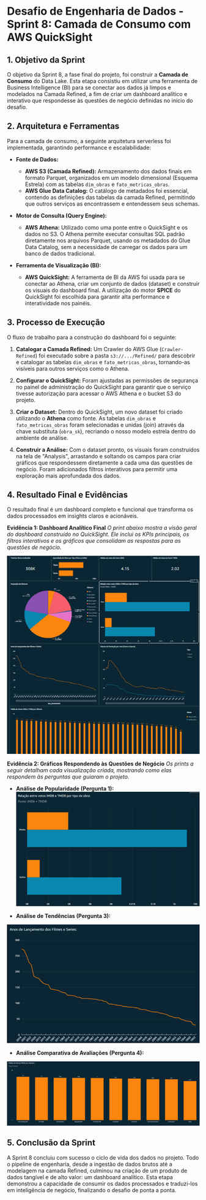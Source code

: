 # Desafio de Engenharia de Dados - Sprint 8: Camada de Consumo com AWS QuickSight

## 1. Objetivo da Sprint
O objetivo da Sprint 8, a fase final do projeto, foi construir a **Camada de Consumo** do Data Lake. Esta etapa consistiu em utilizar uma ferramenta de Business Intelligence (BI) para se conectar aos dados já limpos e modelados na Camada Refined, a fim de criar um dashboard analítico e interativo que respondesse às questões de negócio definidas no início do desafio.

## 2. Arquitetura e Ferramentas
Para a camada de consumo, a seguinte arquitetura serverless foi implementada, garantindo performance e escalabilidade:

* **Fonte de Dados:**
    * **AWS S3 (Camada Refined):** Armazenamento dos dados finais em formato Parquet, organizados em um modelo dimensional (Esquema Estrela) com as tabelas `dim_obras` e `fato_metricas_obras`.
    * **AWS Glue Data Catalog:** O catálogo de metadados foi essencial, contendo as definições das tabelas da camada Refined, permitindo que outros serviços as encontrassem e entendessem seus schemas.

* **Motor de Consulta (Query Engine):**
    * **AWS Athena:** Utilizado como uma ponte entre o QuickSight e os dados no S3. O Athena permite executar consultas SQL padrão diretamente nos arquivos Parquet, usando os metadados do Glue Data Catalog, sem a necessidade de carregar os dados para um banco de dados tradicional.

* **Ferramenta de Visualização (BI):**
    * **AWS QuickSight:** A ferramenta de BI da AWS foi usada para se conectar ao Athena, criar um conjunto de dados (dataset) e construir os visuais do dashboard final. A utilização do motor **SPICE** do QuickSight foi escolhida para garantir alta performance e interatividade nos painéis.

## 3. Processo de Execução
O fluxo de trabalho para a construção do dashboard foi o seguinte:

1.  **Catalogar a Camada Refined:** Um Crawler do AWS Glue (`Crawler-Refined`) foi executado sobre a pasta `s3://.../Refined/` para descobrir e catalogar as tabelas `dim_obras` e `fato_metricas_obras`, tornando-as visíveis para outros serviços como o Athena.

2.  **Configurar o QuickSight:** Foram ajustadas as permissões de segurança no painel de administração do QuickSight para garantir que o serviço tivesse autorização para acessar o AWS Athena e o bucket S3 do projeto.

3.  **Criar o Dataset:** Dentro do QuickSight, um novo dataset foi criado utilizando o **Athena** como fonte. As tabelas `dim_obras` e `fato_metricas_obras` foram selecionadas e unidas (join) através da chave substituta (`obra_sk`), recriando o nosso modelo estrela dentro do ambiente de análise.

4.  **Construir a Análise:** Com o dataset pronto, os visuais foram construídos na tela de "Analysis", arrastando e soltando os campos para criar gráficos que respondessem diretamente a cada uma das questões de negócio. Foram adicionados filtros interativos para permitir uma exploração mais aprofundada dos dados.

## 4. Resultado Final e Evidências
O resultado final é um dashboard completo e funcional que transforma os dados processados em insights claros e acionáveis.

**Evidência 1: Dashboard Analítico Final**
*O print abaixo mostra a visão geral do dashboard construído no QuickSight. Ele inclui os KPIs principais, os filtros interativos e os gráficos que consolidam as respostas para as questões de negócio.*

<img src="/sprint-8/evidencias/desafio/dashbord-completo.png"/>

**Evidência 2: Gráficos Respondendo às Questões de Negócio**
*Os prints a seguir detalham cada visualização criada, mostrando como elas respondem às perguntas que guiaram o projeto.*

* **Análise de Popularidade (Pergunta 1):**
    <img src="/sprint-8/evidencias/desafio/grafico--notas-por-tipo.png"/>

* **Análise de Tendências (Pergunta 3):**
<img src="/sprint-8/evidencias/desafio/grafico-ano-lancamento.png"/>

* **Análise Comparativa de Avaliações (Pergunta 4):**
<img src="/sprint-8/evidencias/desafio/grafico-notas-por-genero.png"/>

## 5. Conclusão da Sprint
A Sprint 8 concluiu com sucesso o ciclo de vida dos dados no projeto. Todo o pipeline de engenharia, desde a ingestão de dados brutos até a modelagem na camada Refined, culminou na criação de um produto de dados tangível e de alto valor: um dashboard analítico. Esta etapa demonstrou a capacidade de consumir os dados processados e traduzi-los em inteligência de negócio, finalizando o desafio de ponta a ponta.